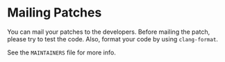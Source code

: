 # Mailing Patches
You can mail your patches to the developers. Before mailing the patch, please try to test the code. Also, format your code by using `clang-format`.

See the `MAINTAINERS` file for more info.
